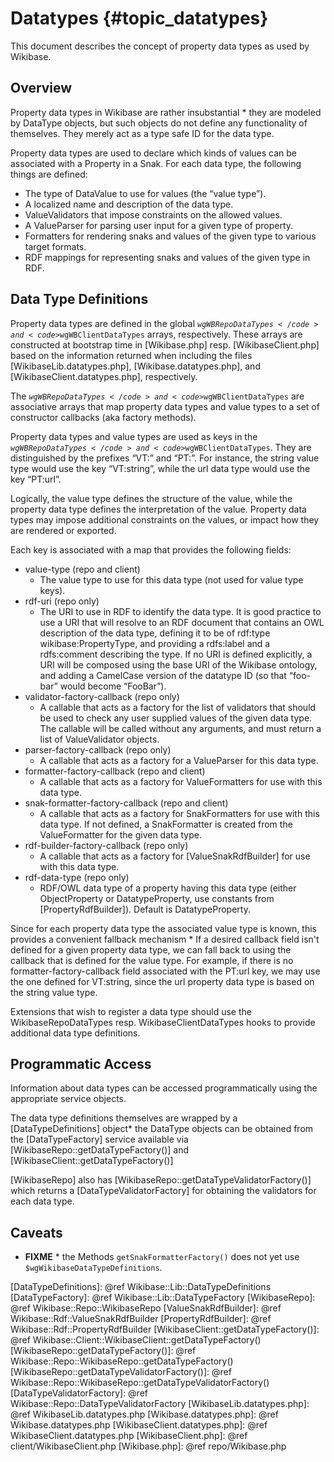 # Datatypes {#topic_datatypes}

This document describes the concept of property data types as used by Wikibase.

## Overview

Property data types in Wikibase are rather insubstantial  * they are modeled by DataType objects, but such objects do not define any functionality of themselves. They merely act as a type safe ID for the data type.

Property data types are used to declare which kinds of values can be associated with a Property in a Snak. For each data type, the following things are defined:

* The type of DataValue to use for values (the “value type”).
* A localized name and description of the data type.
* ValueValidators that impose constraints on the allowed values.
* A ValueParser for parsing user input for a given type of property.
* Formatters for rendering snaks and values of the given type to various target formats.
* RDF mappings for representing snaks and values of the given type in RDF.

## Data Type Definitions

Property data types are defined in the global <code>$wgWBRepoDataTypes</code> and <code>$wgWBClientDataTypes</code> arrays, respectively.
These arrays are constructed at bootstrap time in [Wikibase.php] resp. [WikibaseClient.php] based on the information returned when including the files [WikibaseLib.datatypes.php], [Wikibase.datatypes.php], and [WikibaseClient.datatypes.php], respectively.

The <code>$wgWBRepoDataTypes</code> and <code>$wgWBClientDataTypes</code> are associative arrays that map property data types and value types to a set of constructor callbacks (aka factory methods).

Property data types and value types are used as keys in the <code>$wgWBRepoDataTypes</code> and <code>$wgWBClientDataTypes</code>. They are distinguished by the prefixes “VT:” and “PT:”. For instance, the string value type would use the key “VT:string”, while the url data type would use the key “PT:url”.

Logically, the value type defines the structure of the value, while the property data type defines the interpretation of the value. Property data types may impose additional constraints on the values, or impact how they are rendered or exported.

Each key is associated with a map that provides the following fields:

* value-type (repo and client)
  * The value type to use for this data type (not used for value type keys).
* rdf-uri (repo only)
  * The URI to use in RDF to identify the data type. It is good practice to use a URI that will resolve to an RDF document that contains an OWL description of the data type, defining it to be of rdf:type wikibase:PropertyType, and providing a rdfs:label and a rdfs:comment describing the type. If no URI is defined explicitly, a URI will be composed using the base URI of the Wikibase ontology, and adding a CamelCase version of the datatype ID (so that “foo-bar” would become “FooBar”).
* validator-factory-callback (repo only)
  * A callable that acts as a factory for the list of validators that should be used to check any user supplied values of the given data type. The callable will be called without any arguments, and must return a list of ValueValidator objects.
* parser-factory-callback (repo only)
  * A callable that acts as a factory for a ValueParser for this data type.
* formatter-factory-callback (repo and client)
  * A callable that acts as a factory for ValueFormatters for use with this data type.
* snak-formatter-factory-callback (repo and client)
  * A callable that acts as a factory for SnakFormatters for use with this data type. If not defined, a SnakFormatter is created from the ValueFormatter for the given data type.
* rdf-builder-factory-callback (repo only)
  * A callable that acts as a factory for [ValueSnakRdfBuilder] for use with this data type.
* rdf-data-type (repo only)
  * RDF/OWL data type of a property having this data type (either ObjectProperty or DatatypeProperty, use constants from [PropertyRdfBuilder]). Default is DatatypeProperty.

Since for each property data type the associated value type is known, this provides a convenient fallback mechanism  * If a desired callback field isn't defined for a given property data type, we can fall back to using the callback that is defined for the value type. For example, if there is no formatter-factory-callback field associated with the PT:url key, we may use the one defined for VT:string, since the url property data type is based on the string value type.

Extensions that wish to register a data type should use the WikibaseRepoDataTypes resp. WikibaseClientDataTypes hooks to provide additional data type definitions.

## Programmatic Access

Information about data types can be accessed programmatically using the appropriate service objects.

The data type definitions themselves are wrapped by a [DataTypeDefinitions] object* the DataType objects can be obtained from the [DataTypeFactory] service available via [WikibaseRepo::getDataTypeFactory()] and [WikibaseClient::getDataTypeFactory()]

[WikibaseRepo] also has [WikibaseRepo::getDataTypeValidatorFactory()] which returns a [DataTypeValidatorFactory] for obtaining the validators for each data type.

## Caveats

* **FIXME**  * the Methods <code>getSnakFormatterFactory()</code> does not yet use <code>$wgWikibaseDataTypeDefinitions</code>.

[DataTypeDefinitions]: @ref Wikibase::Lib::DataTypeDefinitions
[DataTypeFactory]: @ref Wikibase::Lib::DataTypeFactory
[WikibaseRepo]: @ref Wikibase::Repo::WikibaseRepo
[ValueSnakRdfBuilder]: @ref Wikibase::Rdf::ValueSnakRdfBuilder
[PropertyRdfBuilder]: @ref Wikibase::Rdf::PropertyRdfBuilder
[WikibaseClient::getDataTypeFactory()]: @ref Wikibase::Client::WikibaseClient::getDataTypeFactory()
[WikibaseRepo::getDataTypeFactory()]: @ref Wikibase::Repo::WikibaseRepo::getDataTypeFactory()
[WikibaseRepo::getDataTypeValidatorFactory()]: @ref Wikibase::Repo::WikibaseRepo::getDataTypeValidatorFactory()
[DataTypeValidatorFactory]: @ref Wikibase::Repo::DataTypeValidatorFactory
[WikibaseLib.datatypes.php]: @ref WikibaseLib.datatypes.php
[Wikibase.datatypes.php]: @ref Wikibase.datatypes.php
[WikibaseClient.datatypes.php]: @ref WikibaseClient.datatypes.php
[WikibaseClient.php]: @ref client/WikibaseClient.php
[Wikibase.php]: @ref repo/Wikibase.php
